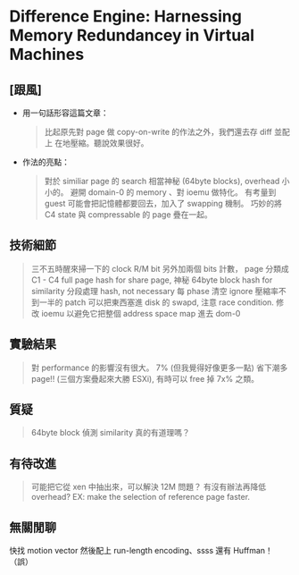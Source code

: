 # Difference Engine: Harnessing Memory Redundancey in Virtual Machines

## [跟風]

- 用一句話形容這篇文章：

    > 比起原先對 page 做 copy-on-write 的作法之外，我們還去存 diff 並配上
    > 在地壓縮。聽說效果很好。

- 作法的亮點：

    > 對於 similiar page 的 search 相當神秘 (64byte blocks), overhead 小小的。
    > 避開 domain-0 的 memory 、對 ioemu 做特化。
    > 有考量到 guest 可能會把記憶體都要回去，加入了 swapping 機制。
    > 巧妙的將 C4 state 與 compressable 的 page 疊在一起。

## 技術細節

> 三不五時醒來掃一下的 clock
> R/M bit 另外加兩個 bits 計數， page 分類成 C1 - C4
> full page hash for share page, 神秘 64byte block hash for similarity
> 分段處理 hash, not necessary 每 phase 清空
> ignore 壓縮率不到一半的 patch
> 可以把東西塞進 disk 的 swapd, 注意 race condition.
> 修改 ioemu 以避免它把整個 address space map 進去 dom-0

## 實驗結果

> 對 performance 的影響沒有很大。 7% (但我覺得好像更多一點)
> 省下潮多 page!! (三個方案疊起來大勝 ESXi), 有時可以 free 掉 7x% 之類。

## 質疑

> 64byte block 偵測 similarity 真的有道理嗎？

## 有待改進

> 可能把它從 xen 中抽出來，可以解決 12M 問題？
> 有沒有辦法再降低 overhead? EX: make the selection of reference page faster.

## 無關閒聊

快找 motion vector 然後配上 run-length encoding、ssss 還有 Huffman！（誤）
